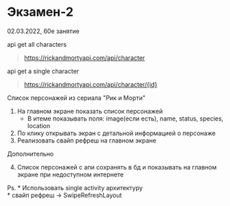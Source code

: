 # Экзамен-2

02.03.2022, 60е занятие <br/>

api get all characters
 > https://rickandmortyapi.com/api/character <br/>

api get a single character
 > https://rickandmortyapi.com/api/character/{id} <br/>

Список персонажей из сериала "Рик и Морти" <br/>

1. На главном экране показать список персонажей
   - В итеме показывать поля: image(если есть), name, status, species, location
2. По клику открывать экран с детальной информацией о персонаже
3. Реализовать свайп рефреш на главном экране

Дополнительно

4. Список персонажей с апи сохранять в бд 
   и показывать на главном экране при недоступном интернете
   
Ps.
\* Использовать single activity архитектуру<br/>
\* свайп рефреш -> SwipeRefreshLayout